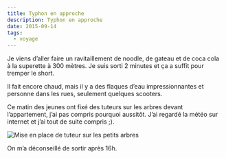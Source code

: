 ```yaml
---
title: Typhon en approche
description: Typhon en approche
date: 2015-09-14
tags:
  - voyage
---
```


Je viens d’aller faire un ravitaillement de noodle, de gateau et de coca cola à la superette à 300 mètres. Je suis sorti 2 minutes et ça a suffit pour tremper le short.

Il fait encore chaud, mais il y a des flaques d’eau impressionnantes et personne dans les rues, seulement quelques scooters.

Ce matin des jeunes ont fixé des tuteurs sur les arbres devant l’appartement, j’ai pas compris pourquoi aussitôt. J’ai regardé la météo sur internet et j’ai tout de suite compris ;).

![Mise en place de tuteur sur les petits arbres](/img/jpg/tmp_12566-img_20150914_125841-303353220.jpg "Mise en place de tuteur sur les petits arbres")

On m’a déconseillé de sortir après 16h.